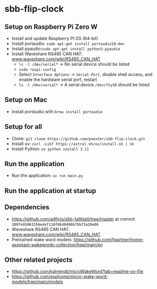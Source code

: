# sbb-flip-clock

## Setup on Raspberry Pi Zero W

* Install and update Raspberry PI OS (64-bit)
* Install portaudio: `sudo apt-get install portaudio19-dev`
* Install pyaudio:`sudo apt-get install python3-pyaudio`
* Install Waveshare RS485 CAN HAT: www.waveshare.com/wiki/RS485_CAN_HAT
  * `ls -l /dev/serial*` -> No serial device should be listed
  * `sudo raspi-config`
  * Select `Interface Options` -> `Serial Port`, disable shell access, and enable the hardware serial port, restart
  * `ls -l /dev/serial*` -> A serial device `/dev/ttyS0` should be listed

## Setup on Mac

* Install portaudio with `brew install portaudio`

## Setup for all

* Clone: `git clone https://github.com/paexter/sbb-flip-clock.git`
* Install uv: `curl -LsSf https://astral.sh/uv/install.sh | sh`
* Install Python: `uv python install 3.11`

## Run the application

* Run the application: `uv run main.py`

## Run the application at startup
<!-- crontab -e -->
<!-- @reboot uv run /<path-to-script>/sbb-flip-clock/main.py -->

## Dependencies

* https://github.com/adfinis/sbb-fallblatt/tree/master at commit `3097e95061556edef110f86d049867bbf3a20e06`
* Waveshare RS485 CAN HAT: www.waveshare.com/wiki/RS485_CAN_HAT
* Pretrained wake word models: https://github.com/fwartner/home-assistant-wakewords-collection/tree/main/en

## Other related projects

* https://github.com/kahrendt/microWakeWord?tab=readme-ov-file
* https://github.com/esphome/micro-wake-word-models/tree/main/models
